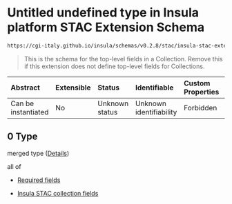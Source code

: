 # Untitled undefined type in Insula platform STAC Extension Schema

```txt
https://cgi-italy.github.io/insula/schemas/v0.2.8/stac/insula-stac-extension.schema.json#/oneOf/0/anyOf/0
```



> This is the schema for the top-level fields in a Collection. Remove this if this extension does not define top-level fields for Collections.

| Abstract            | Extensible | Status         | Identifiable            | Custom Properties | Additional Properties | Access Restrictions | Defined In                                                                                                   |
| :------------------ | :--------- | :------------- | :---------------------- | :---------------- | :-------------------- | :------------------ | :----------------------------------------------------------------------------------------------------------- |
| Can be instantiated | No         | Unknown status | Unknown identifiability | Forbidden         | Allowed               | none                | [insula-stac-extension.schema.json\*](schemas/stac/insula-stac-extension.schema.json) |

## 0 Type

merged type ([Details](insula-stac-extension-oneof-basic-collection-properties-anyof-0.md))

all of

* [Required fields](insula-stac-extension-oneof-basic-collection-properties-anyof-0-allof-required-fields.md)

* [Insula STAC collection fields](insula-stac-extension-defs-insula-stac-collection-fields.md)

